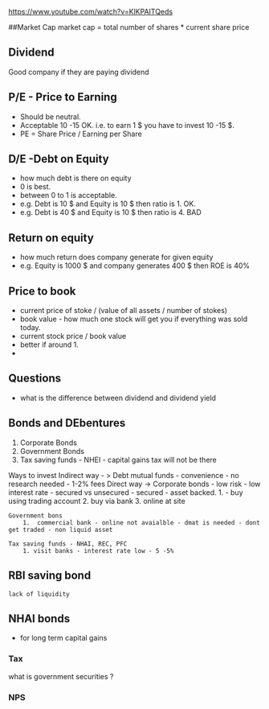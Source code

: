 https://www.youtube.com/watch?v=KlKPAITQeds

##Market Cap 
market cap = total number of shares * current share price 


## Dividend  
Good company if they are paying dividend 


## P/E - Price to Earning
- Should be neutral. 
- Acceptable 10 -15 OK. i.e. to earn 1 $ you have to invest 10 -15 $. 
- PE = Share Price / Earning per Share 

## D/E -Debt on Equity 
- how much debt is there on equity 
- 0 is best. 
- between 0 to 1 is acceptable. 
- e.g. Debt is 10 $ and Equity is 10 $ then ratio is 1. OK.
- e.g. Debt is 40 $ and Equity is 10 $ then ratio is 4. BAD  

## Return on equity 
- how much return does company generate for given equity 
- e.g. Equity is 1000 $ and company generates 400 $ then ROE is 40% 

## Price to book 
- current price of stoke / (value of all assets / number of stokes)
- book value - how much one stock will get you if everything was sold today.
- current stock price / book value 
- better if around 1.
- 
## Questions 
- what is the difference between dividend and dividend yield 
  


## Bonds and DEbentures
1. Corporate Bonds
2. Government Bonds 
3. Tax saving funds - NHEI - capital gains tax will not be there

Ways to invest 
Indirect way - > Debt mutual funds - convenience - no research needed - 1-2% fees 
Direct way -> 
    Corporate bonds - low risk - low interest rate - secured vs unsecured - secured - asset backed. 
       1. - buy using trading account 
       2. buy via bank
       3. online at site

    Government bons 
        1.  commercial bank - online not avaialble - dmat is needed - dont get traded - non liquid asset 

    Tax saving funds - NHAI, REC, PFC
        1. visit banks - interest rate low - 5 -5%


## RBI saving bond 
    lack of liquidity 

## NHAI bonds 
- for long term capital gains 


### Tax 


what is government securities ?


### NPS 

